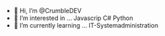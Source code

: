 - 👋 Hi, I’m @CrumbleDEV
- 👀 I’m interested in ... Javascrip C# Python
- 🌱 I’m currently learning ... IT-Systemadministration

<!---
CrumbleDEV/CrumbleDEV is a ✨ special ✨ repository because its `README.md` (this file) appears on your GitHub profile.
You can click the Preview link to take a look at your changes.
--->
